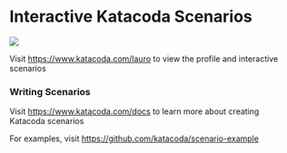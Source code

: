 # Interactive Katacoda Scenarios

[![](http://shields.katacoda.com/katacoda/lauro/count.svg)](https://www.katacoda.com/lauro "Get your profile on Katacoda.com")

Visit https://www.katacoda.com/lauro to view the profile and interactive scenarios

### Writing Scenarios
Visit https://www.katacoda.com/docs to learn more about creating Katacoda scenarios

For examples, visit https://github.com/katacoda/scenario-example
